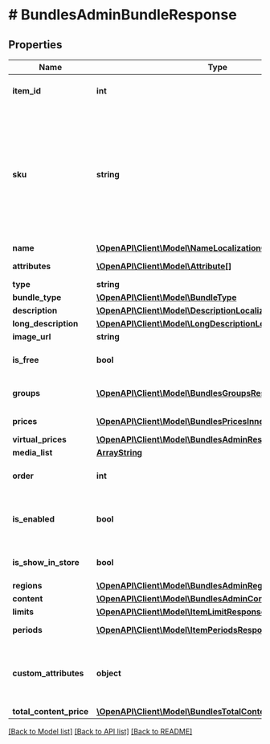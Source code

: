 # # BundlesAdminBundleResponse

## Properties

Name | Type | Description | Notes
------------ | ------------- | ------------- | -------------
**item_id** | **int** | Internal unique item ID. | [optional]
**sku** | **string** | Unique item ID. The SKU may contain only lowercase and uppercase Latin alphanumeric characters, periods, dashes, and underscores. | [optional]
**name** | [**\OpenAPI\Client\Model\NameLocalizationObject**](NameLocalizationObject.md) |  | [optional]
**attributes** | [**\OpenAPI\Client\Model\Attribute[]**](Attribute.md) | List of attributes. | [optional]
**type** | **string** | Type of item. | [optional]
**bundle_type** | [**\OpenAPI\Client\Model\BundleType**](BundleType.md) |  | [optional]
**description** | [**\OpenAPI\Client\Model\DescriptionLocalizationObject**](DescriptionLocalizationObject.md) |  | [optional]
**long_description** | [**\OpenAPI\Client\Model\LongDescriptionLocalizationObject**](LongDescriptionLocalizationObject.md) |  | [optional]
**image_url** | **string** | Image URL. | [optional]
**is_free** | **bool** | If &#x60;true&#x60;, the item is free. | [optional] [default to false]
**groups** | [**\OpenAPI\Client\Model\BundlesGroupsResponseInner[]**](BundlesGroupsResponseInner.md) | Groups the item belongs to. | [optional]
**prices** | [**\OpenAPI\Client\Model\BundlesPricesInner[]**](BundlesPricesInner.md) | Prices in real currencies. | [optional]
**virtual_prices** | [**\OpenAPI\Client\Model\BundlesAdminResponseVirtualPrice[]**](BundlesAdminResponseVirtualPrice.md) |  | [optional]
**media_list** | [**ArrayString**](ArrayString.md) |  | [optional]
**order** | **int** | Bundle&#39;s order priority in the list. | [optional] [default to 1]
**is_enabled** | **bool** | If disabled, the item can&#39;t be found and purchased. | [optional] [default to true]
**is_show_in_store** | **bool** | Item is available for purchase. | [optional] [default to false]
**regions** | [**\OpenAPI\Client\Model\BundlesAdminRegionsInner[]**](BundlesAdminRegionsInner.md) |  | [optional]
**content** | [**\OpenAPI\Client\Model\BundlesAdminContentResponse[]**](BundlesAdminContentResponse.md) |  | [optional]
**limits** | [**\OpenAPI\Client\Model\ItemLimitResponse**](ItemLimitResponse.md) |  | [optional]
**periods** | [**\OpenAPI\Client\Model\ItemPeriodsResponseInner[]**](ItemPeriodsResponseInner.md) | Item sales period. | [optional]
**custom_attributes** | **object** | A JSON object containing item attributes and values. | [optional]
**total_content_price** | [**\OpenAPI\Client\Model\BundlesTotalContentPrice**](BundlesTotalContentPrice.md) |  | [optional]

[[Back to Model list]](../../README.md#models) [[Back to API list]](../../README.md#endpoints) [[Back to README]](../../README.md)
